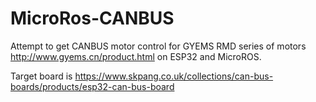 # MicroRos-CANBUS
Attempt to get CANBUS motor control for GYEMS RMD series of motors http://www.gyems.cn/product.html on ESP32 and MicroROS.

Target board is https://www.skpang.co.uk/collections/can-bus-boards/products/esp32-can-bus-board 


